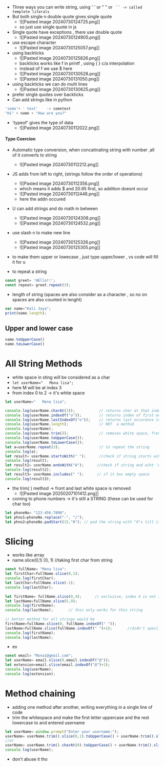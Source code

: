 -   Three ways you can write string, using ' ' or " " or ` `` -> called templete literals`
- But both single n double quote gives single quote
	- ![[Pasted image 20240730124725.png]]
	- so just use single quote in js
- Single quote have exceptions , there use double quote
	- ![[Pasted image 20240730124905.png]]
- use escape character
	- ![[Pasted image 20240730125057.png]]
- using backticks ` `
	- ![[Pasted image 20240730125826.png]]
	- backticks works like f in printf , using { } c/a interpolation
	- instead of f we use $ here
	- ![[Pasted image 20240730130528.png]]	
	- ![[Pasted image 20240730131050.png]] 
- using backticks we can do multi lines
	- ![[Pasted image 20240730130625.png]]
- prefer single quotes over backticks
- Can add strings like in python
```javascript
'some'+ ' text'    -> sometext
"Hi" + name + "How are you?"
```
- 'typeof' gives the type of data
	- ![[Pasted image 20240730112022.png]]
#### Type Coercion
- Automatic type conversion, when concatinating string with number ,all of it converts to string
	- ![[Pasted image 20240730112212.png]]
- JS adds from left to right, (strings follow the order of operations)
	- ![[Pasted image 20240730112356.png]]
	- which means it adds $ and 20.95 first, so addition doesnt occur 
	- ![[Pasted image 20240730112446.png]]
	- here the addn occured
- U can add strings and do math in between 
	- ![[Pasted image 20240730124308.png]]
	- ![[Pasted image 20240730124532.png]]

- use slash n to make new line
	- ![[Pasted image 20240730125326.png]]
	- ![[Pasted image 20240730125305.png]]
- to make them upper or lowecase , just type upper/lower , vs code will fill it for u
- to repeat a string
```js
const greet= 'HEllo!!';
const repeat= greet.repeat(3);
```
- length of string (spaces are also consider as a character , so no on spaces are also counted in lenght)
```js
var name="Kali Jaya";
print(name.length);
```
## Upper and lower case
```js
name.toUpperCase()
name.toLowerCase()
```
# All String Methods
- white space in sting will be considered as a char
- `let userName="   Mona lisa";`
- here M will be at index 3
- from index 0 to 2 -> it's white space 
```js
let userName="   Mona lisa";

console.log(userName.charAt(3));           // returns char at that index
console.log(userName.indexOf("o"));        // returns index of first occurence of that char
console.log(userName.lastIndexOf("o"));    // returns last occurence index of  that char
console.log(userName.length);              // NOT  a method
console.log(userName);
console.log(userName.trim());              // removes white space, from front and last not in the middle
console.log(userName.toUpperCase());
console.log(userName.toLowerCase());
let a=userName.repeat(3);                  // to repeat the string
console.log(a);
let result= userName.startsWith(" ");      //check if string starts wiht white space , returns boolean
console.log(result);
let result2= userName.endsWith("A");      //check if string end wiht 'A', returns boolean
console.log(result2);
let result3= userName.includes(" ");      // if it has empty space
console.log(result3);
```
- the trim( ) method -> front and last white space is removed
	- ![[Pasted image 20250207101412.png]]
- coming to phone numbers -> it's still a STRING (these can be used for char too)
```js
let phoneNo= "123-456-7890";
let phno1=phoneNo.replace("-", "/");
let phno2=phoneNo.padStart(15,"0"); // pad the string with "0"s till it reach 15 char
```
# Slicing
- works like array
- name.slice(0,1)    \[0, 1)       //taking first char from string
```js
const fullName= "Mona lisa";
let firstChar=fullName.slice(0,1);
console.log(firstChar);
let lastChar=fullName.slice(-1);
console.log(lastChar);
  
let firstName= fullName.slice(0,4);      // exclusive, index 4 is not included
let lastName=fullName.slice(5,9);
console.log(firstName);
console.log(lastName);       // this only works for this string
  
// better method for all strings would be
firstName=fullName.slice(0, fullName.indexOf(" "));
lastName=fullName.slice(fullName.indexOf(" ")+1);       //didn't specify the ending index so it goes to the end
console.log(firstName);
console.log(lastName);
```
- ex
```js
const email= "Mona1@gmail.com";
let userName= email.slice(0,email.indexOf("@"));
let extension=email.slice(email.indexOf("@")+1);
console.log(userName);
console.log(extension);
```
# Method chaining
- adding one method after another, writing everything in a single line of code
- trim the whitespace and make the first letter uppercase and the rest lowercase to and entered username
```js
let userName= window.prompt("Enter your username:");
userName= userName.trim().slice(0,1).toUpperCase() + userName.trim().slice(1).toLowerCase();
//or
userName= userName.trim().charAt(0).toUpperCase() + userName.trim().slice(1).toLowerCase();
console.log(userName);
```
- don't abuse it tho
